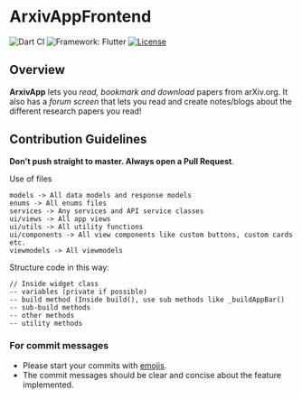 # ArxivAppFrontend

![Dart CI](https://github.com/praeclarumjj3/ArxivAppFrontend/workflows/Dart%20CI/badge.svg?branch=master)
![Framework: Flutter](https://img.shields.io/badge/Framework-Flutter-blue.svg)
[![License](https://img.shields.io/badge/License-Apache%202.0-blue.svg)](https://opensource.org/licenses/Apache-2.0)
## Overview

**ArxivApp** lets you *read, bookmark and download* papers from arXiv.org. It also has a *forum screen* that lets you read and create notes/blogs about the different research papers you read!

## Contribution Guidelines

**Don't push straight to master. Always open a Pull Request**.

Use of files

    models -> All data models and response models
    enums -> All enums files
    services -> Any services and API service classes
    ui/views -> All app views
    ui/utils -> All utility functions
    ui/components -> All view components like custom buttons, custom cards etc.
    viewmodels -> All viewmodels

Structure code in this way:

    // Inside widget class
    -- variables (private if possible)
    -- build method (Inside build(), use sub methods like _buildAppBar()
    -- sub-build methods
    -- other methods
    -- utility methods

### For commit messages

- Please start your commits with [emojis](https://gist.github.com/parmentf/035de27d6ed1dce0b36a).
- The commit messages should be clear and concise about the feature implemented.

